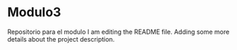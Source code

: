 # Modulo3
Repositorio para el modulo
I am editing the README file. Adding some more details about the project description. 
